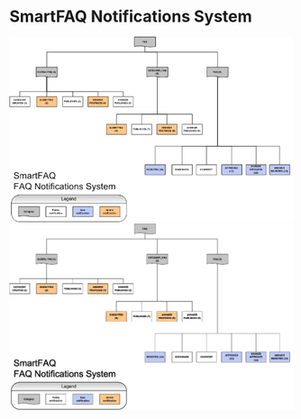 # SmartFAQ Notifications System

![image001.png](../../assets/gif_2.gif)
![image001.png](../../assets/Charts_img_02.png)
